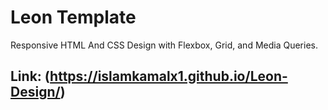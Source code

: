 # Leon Template

Responsive HTML And CSS Design with Flexbox, Grid, and Media Queries.

## Link: (https://islamkamalx1.github.io/Leon-Design/)
